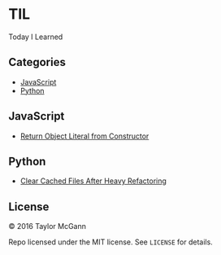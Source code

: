 # TIL
Today I Learned

## Categories
- [JavaScript](#javascript)
- [Python](#python)
 
## JavaScript
- [Return Object Literal from Constructor](javascript/return-object-literal-from-constructor.md)

## Python
- [Clear Cached Files After Heavy Refactoring](python/clear-cached-files-after-heavy-refactoring.md)

## License
&copy; 2016 Taylor McGann

Repo licensed under the MIT license. See `LICENSE` for details.
